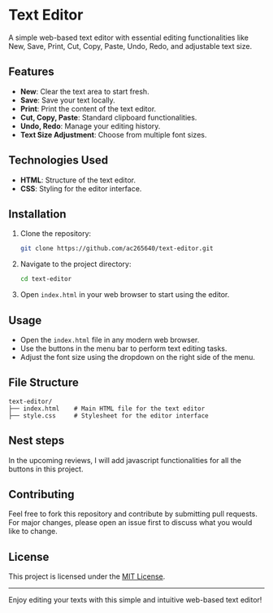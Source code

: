 # Text Editor

A simple web-based text editor with essential editing functionalities like New, Save, Print, Cut, Copy, Paste, Undo, Redo, and adjustable text size.

## Features

- **New**: Clear the text area to start fresh.
- **Save**: Save your text locally.
- **Print**: Print the content of the text editor.
- **Cut, Copy, Paste**: Standard clipboard functionalities.
- **Undo, Redo**: Manage your editing history.
- **Text Size Adjustment**: Choose from multiple font sizes.

## Technologies Used

- **HTML**: Structure of the text editor.
- **CSS**: Styling for the editor interface.

## Installation

1. Clone the repository:
   ```bash
   git clone https://github.com/ac265640/text-editor.git
   ```

2. Navigate to the project directory:
   ```bash
   cd text-editor
   ```

3. Open `index.html` in your web browser to start using the editor.

## Usage

- Open the `index.html` file in any modern web browser.
- Use the buttons in the menu bar to perform text editing tasks.
- Adjust the font size using the dropdown on the right side of the menu.

## File Structure

```
text-editor/
├── index.html    # Main HTML file for the text editor
├── style.css     # Stylesheet for the editor interface
```


## Nest steps
In the upcoming reviews, I will add javascript functionalities for all the buttons in this project.

## Contributing

Feel free to fork this repository and contribute by submitting pull requests. For major changes, please open an issue first to discuss what you would like to change.

## License

This project is licensed under the [MIT License](LICENSE).

---

Enjoy editing your texts with this simple and intuitive web-based text editor!

